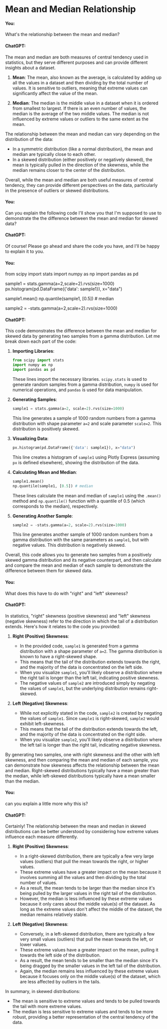# Mean and Median Relationship

#### You:
What's the relationship between the mean and median?

#### ChatGPT:
The mean and median are both measures of central tendency used in statistics, but they serve different purposes and can provide different insights about a dataset.

1. **Mean**: The mean, also known as the average, is calculated by adding up all the values in a dataset and then dividing by the total number of values. It is sensitive to outliers, meaning that extreme values can significantly affect the value of the mean.

2. **Median**: The median is the middle value in a dataset when it is ordered from smallest to largest. If there is an even number of values, the median is the average of the two middle values. The median is not influenced by extreme values or outliers to the same extent as the mean.

The relationship between the mean and median can vary depending on the distribution of the data:

- In a symmetric distribution (like a normal distribution), the mean and median are typically close to each other.
- In a skewed distribution (either positively or negatively skewed), the mean is typically pulled in the direction of the skewness, while the median remains closer to the center of the distribution.

Overall, while the mean and median are both useful measures of central tendency, they can provide different perspectives on the data, particularly in the presence of outliers or skewed distributions.


#### You:
Can you explain the following code I'll show you that I'm supposed to use to demonstrate the the difference between the mean and median for skewed data?

#### ChatGPT:
Of course! Please go ahead and share the code you have, and I'll be happy to explain it to you.


#### You:
from scipy import stats
import numpy as np
import pandas as pd

sample1 = stats.gamma(a=2,scale=2).rvs(size=1000)
px.histogram(pd.DataFrame({'data': sample1}), x="data")

sample1.mean()
np.quantile(sample1, [0.5]) # median

sample2 = -stats.gamma(a=2,scale=2).rvs(size=1000)

#### ChatGPT:
This code demonstrates the difference between the mean and median for skewed data by generating two samples from a gamma distribution. Let me break down each part of the code:

1. **Importing Libraries**:
   ```python
   from scipy import stats
   import numpy as np
   import pandas as pd
   ```
   These lines import the necessary libraries. `scipy.stats` is used to generate random samples from a gamma distribution, `numpy` is used for numerical operations, and `pandas` is used for data manipulation.

2. **Generating Samples**:
   ```python
   sample1 = stats.gamma(a=2, scale=2).rvs(size=1000)
   ```
   This line generates a sample of 1000 random numbers from a gamma distribution with shape parameter `a=2` and scale parameter `scale=2`. This distribution is positively skewed.

3. **Visualizing Data**:
   ```python
   px.histogram(pd.DataFrame({'data': sample1}), x="data")
   ```
   This line creates a histogram of `sample1` using Plotly Express (assuming `px` is defined elsewhere), showing the distribution of the data.

4. **Calculating Mean and Median**:
   ```python
   sample1.mean()
   np.quantile(sample1, [0.5]) # median
   ```
   These lines calculate the mean and median of `sample1` using the `.mean()` method and `np.quantile()` function with a quantile of 0.5 (which corresponds to the median), respectively.

5. **Generating Another Sample**:
   ```python
   sample2 = -stats.gamma(a=2, scale=2).rvs(size=1000)
   ```
   This line generates another sample of 1000 random numbers from a gamma distribution with the same parameters as `sample1`, but with negative values. This distribution is negatively skewed.

Overall, this code allows you to generate two samples from a positively skewed gamma distribution and its negative counterpart, and then calculate and compare the mean and median of each sample to demonstrate the difference between them for skewed data.


#### You:
What does this have to do with "right" and "left" skewness?

#### ChatGPT:
In statistics, "right" skewness (positive skewness) and "left" skewness (negative skewness) refer to the direction in which the tail of a distribution extends. Here's how it relates to the code you provided:

1. **Right (Positive) Skewness**:
   - In the provided code, `sample1` is generated from a gamma distribution with a shape parameter of `a=2`. The gamma distribution is known to have a right-skewed shape.
   - This means that the tail of the distribution extends towards the right, and the majority of the data is concentrated on the left side.
   - When you visualize `sample1`, you'll likely observe a distribution where the right tail is longer than the left tail, indicating positive skewness.
   - The negative values of `sample2` are introduced simply by negating the values of `sample1`, but the underlying distribution remains right-skewed.

2. **Left (Negative) Skewness**:
   - While not explicitly stated in the code, `sample2` is created by negating the values of `sample1`. Since `sample1` is right-skewed, `sample2` would exhibit left-skewness.
   - This means that the tail of the distribution extends towards the left, and the majority of the data is concentrated on the right side.
   - When you visualize `sample2`, you'll likely observe a distribution where the left tail is longer than the right tail, indicating negative skewness.

By generating two samples, one with right skewness and the other with left skewness, and then comparing the mean and median of each sample, you can demonstrate how skewness affects the relationship between the mean and median. Right-skewed distributions typically have a mean greater than the median, while left-skewed distributions typically have a mean smaller than the median.


#### You:
can you explain a little more why this is?

#### ChatGPT:
Certainly! The relationship between the mean and median in skewed distributions can be better understood by considering how extreme values influence each measure differently.

1. **Right (Positive) Skewness**:
   - In a right-skewed distribution, there are typically a few very large values (outliers) that pull the mean towards the right, or higher values.
   - These extreme values have a greater impact on the mean because it involves summing all the values and then dividing by the total number of values.
   - As a result, the mean tends to be larger than the median since it's being pulled by the larger values in the right tail of the distribution.
   - However, the median is less influenced by these extreme values because it only cares about the middle value(s) of the dataset. As long as the extreme values don't affect the middle of the dataset, the median remains relatively stable.

2. **Left (Negative) Skewness**:
   - Conversely, in a left-skewed distribution, there are typically a few very small values (outliers) that pull the mean towards the left, or lower values.
   - These extreme values have a greater impact on the mean, pulling it towards the left side of the distribution.
   - As a result, the mean tends to be smaller than the median since it's being dragged by the smaller values in the left tail of the distribution.
   - Again, the median remains less influenced by these extreme values because it focuses only on the middle value(s) of the dataset, which are less affected by outliers in the tails.

In summary, in skewed distributions:

- The mean is sensitive to extreme values and tends to be pulled towards the tail with more extreme values.
- The median is less sensitive to extreme values and tends to be more robust, providing a better representation of the central tendency of the data.
